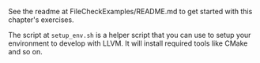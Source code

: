 See the readme at FileCheckExamples/README.md to get started with this chapter's exercises.

The script at `setup_env.sh` is a helper script that you can use to setup your
environment to develop with LLVM.
It will install required tools like CMake and so on.

